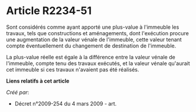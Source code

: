 # Article R2234-51

Sont considérés comme ayant apporté une plus-value à l'immeuble les travaux, tels que constructions et aménagements, dont
l'exécution procure une augmentation de la valeur vénale de l'immeuble, cette valeur tenant compte éventuellement du
changement de destination de l'immeuble.

La plus-value réelle est égale à la différence entre la valeur vénale de l'immeuble, compte tenu des travaux exécutés, et la
valeur vénale qu'aurait cet immeuble si ces travaux n'avaient pas été réalisés.

**Liens relatifs à cet article**

_Créé par_:

  - Décret n°2009-254 du 4 mars 2009 - art.
